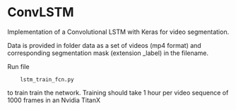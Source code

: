 # ConvLSTM
Implementation of a Convolutional LSTM with Keras for video segmentation.

Data is provided in folder data as a set of videos (mp4 format) and corresponding segmentation mask (extension _label) in the filename.

Run file 

```
	lstm_train_fcn.py 
```

to train train the network. 
Training should take 1 hour per video sequence of 1000 frames in an Nvidia TitanX	